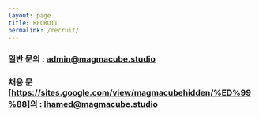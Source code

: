 ```yaml
---
layout: page
title: RECRUIT
permalink: /recruit/
---
```


### 일반 문의 : admin@magmacube.studio

### 채용 문[https://sites.google.com/view/magmacubehidden/%ED%99%88]의 : lhamed@magmacube.studio

